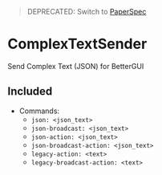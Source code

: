 > DEPRECATED: Switch to [PaperSpec](https://github.com/BetterGUI-MC/PaperSpec)

# ComplexTextSender
Send Complex Text (JSON) for BetterGUI

## Included
* Commands:
  * `json: <json_text>`
  * `json-broadcast: <json_text>`
  * `json-action: <json_text>`
  * `json-broadcast-action: <json_text>`
  * `legacy-action: <text>`
  * `legacy-broadcast-action: <text>`
